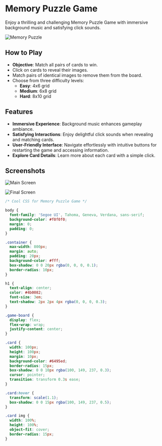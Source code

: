 # Memory Puzzle Game

Enjoy a thrilling and challenging Memory Puzzle Game with immersive background music and satisfying click sounds.

![Memory Puzzle](demo_image.png)

## How to Play

- **Objective**: Match all pairs of cards to win.
- Click on cards to reveal their images.
- Match pairs of identical images to remove them from the board.
- Choose from three difficulty levels:
  - **Easy**: 4x6 grid
  - **Medium**: 6x8 grid
  - **Hard**: 8x10 grid

## Features

- **Immersive Experience**: Background music enhances gameplay ambiance.
- **Satisfying Interactions**: Enjoy delightful click sounds when revealing and matching cards.
- **User-Friendly Interface**: Navigate effortlessly with intuitive buttons for restarting the game and accessing information.
- **Explore Card Details**: Learn more about each card with a simple click.

## Screenshots

![Main Screen](main_screen.png)

![Final Screen](final_screen.png)

```css
/* Cool CSS for Memory Puzzle Game */

body {
  font-family: 'Segoe UI', Tahoma, Geneva, Verdana, sans-serif;
  background-color: #f0f0f0;
  margin: 0;
  padding: 0;
}

.container {
  max-width: 800px;
  margin: auto;
  padding: 20px;
  background-color: #fff;
  box-shadow: 0 0 20px rgba(0, 0, 0, 0.1);
  border-radius: 10px;
}

h1 {
  text-align: center;
  color: #4b0082;
  font-size: 3em;
  text-shadow: 2px 2px 4px rgba(0, 0, 0, 0.3);
}

.game-board {
  display: flex;
  flex-wrap: wrap;
  justify-content: center;
}

.card {
  width: 100px;
  height: 100px;
  margin: 10px;
  background-color: #6495ed;
  border-radius: 15px;
  box-shadow: 0 0 10px rgba(100, 149, 237, 0.3);
  cursor: pointer;
  transition: transform 0.3s ease;
}

.card:hover {
  transform: scale(1.1);
  box-shadow: 0 0 15px rgba(100, 149, 237, 0.5);
}

.card img {
  width: 100%;
  height: 100%;
  object-fit: cover;
  border-radius: 15px;
}
